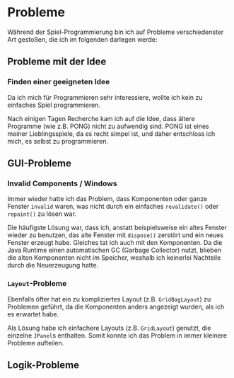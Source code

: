 # Probleme
Während der Spiel-Programmierung bin ich auf Probleme verschiedenster Art gestoßen, die ich im folgenden darlegen werde: 

## Probleme mit der Idee
### Finden einer geeigneten Idee
Da ich mich für Programmieren sehr interessiere, wollte ich kein zu einfaches Spiel programmieren. 

Nach einigen Tagen Recherche kam ich auf die Idee, dass ältere Programme (wie z.B. PONG) nicht zu aufwendig sind. PONG ist eines meiner Lieblingsspiele, da es recht simpel ist, und daher entschloss ich mich, es selbst zu programmieren.

## GUI-Probleme
### Invalid Components / Windows
Immer wieder hatte ich das Problem, dass Komponenten oder ganze Fenster `invalid` waren, was nicht durch ein einfaches `revalidate()` oder `repaint()` zu lösen war. 

Die häufigste Lösung war, dass ich, anstatt beispielsweise ein altes Fenster wieder zu benutzen, das alte Fenster mit `dispose()` zerstört und ein neues Fenster erzeugt habe. 
Gleiches tat ich auch mit den Komponenten. Da die Java Runtime einen automatischen GC (Garbage Collector) nutzt, blieben die alten Komponenten nicht im Speicher, weshalb ich keinerlei Nachteile durch die Neuerzeugung hatte. 

### `Layout`-Probleme
Ebenfalls öfter hat ein zu kompliziertes Layout (z.B. `GridBagLayout`) zu Problemen geführt, da die Komponenten anders angezeigt wurden, als ich es erwartet habe. 

Als Lösung habe ich einfachere Layouts (z.B. `GridLayout`) genutzt, die einzelne `JPanel`s enthalten. Somit konnte ich das Problem in immer kleinere Probleme aufteilen. 

## Logik-Probleme
